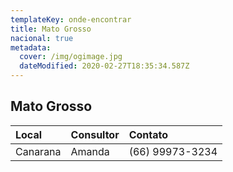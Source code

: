 ```yaml
---
templateKey: onde-encontrar
title: Mato Grosso
nacional: true
metadata:
  cover: /img/ogimage.jpg
  dateModified: 2020-02-27T18:35:34.587Z
---
```

## Mato Grosso

| Local    | Consultor | Contato         |
| :------- | :-------- | :-------------- |
| Canarana | Amanda    | (66) 99973-3234 |
